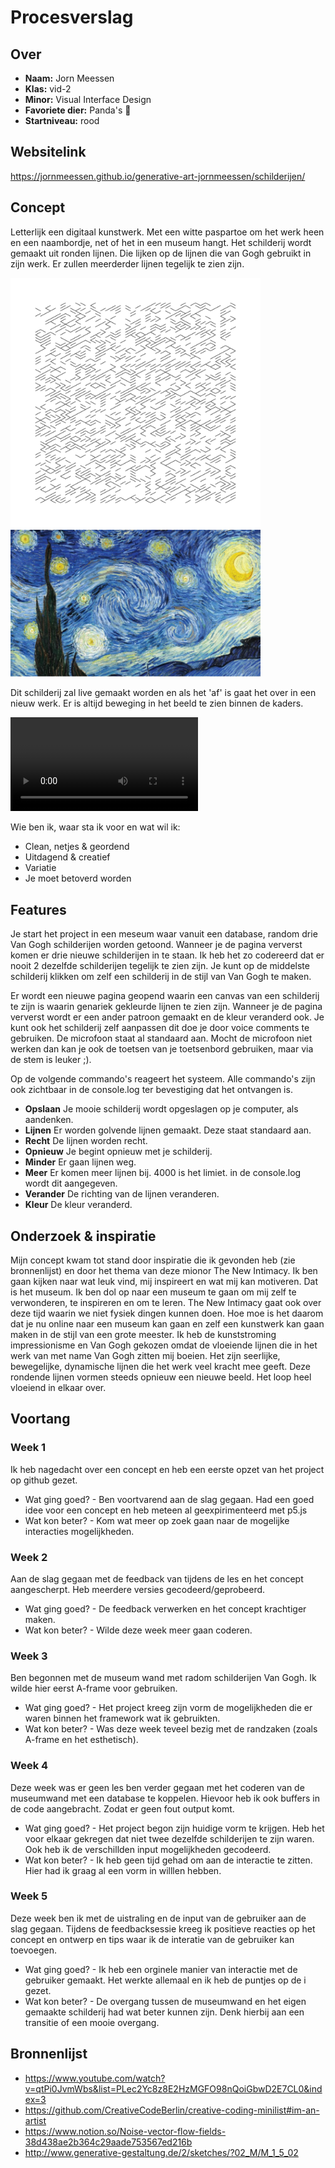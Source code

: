 <!-- Vergeet je niet de comments uit te zetten voordat je begint met typen? 💬 -->

# Procesverslag

## Over
* **Naam:** Jorn Meessen 
* **Klas:** vid-2
* **Minor:** Visual Interface Design
* **Favoriete dier:** Panda's :panda_face:
* **Startniveau:** rood

## Websitelink
https://jornmeessen.github.io/generative-art-jornmeessen/schilderijen/


## Concept

Letterlijk een digitaal kunstwerk. Met een witte paspartoe om het werk heen en een naambordje, net of het in een museum hangt.
Het schilderij wordt gemaakt uit ronden lijnen. Die lijken op de lijnen die van Gogh gebruikt in zijn werk. Er zullen meerderder lijnen tegelijk te zien zijn.

<img src="img/Ruins_2609285226.svg" width="400">
<img src="img/13f12d32-76fe-4ce8-8392-624e5091fa91_thumb840.jpg" width="400">

Dit schilderij zal live gemaakt worden en als het 'af' is gaat het over in een nieuw werk. Er is altijd beweging in het beeld te zien binnen de kaders. 

![Watch the video](https://user-images.githubusercontent.com/45321599/114853683-54752600-9de4-11eb-8ba9-53dbfdff931e.mp4)

Wie ben ik, waar sta ik voor en wat wil ik:
-	Clean, netjes & geordend 
-	Uitdagend & creatief
-	Variatie 
-	Je moet betoverd worden

## Features

Je start het project in een meseum waar vanuit een database, random drie Van Gogh schilderijen worden getoond. Wanneer je de pagina ververst komen er drie nieuwe schilderijen in te staan. Ik heb het zo codereerd dat er nooit 2 dezelfde schilderijen tegelijk te zien zijn. Je kunt op de middelste schilderij klikken om zelf een schilderij in de stijl van Van Gogh te maken. 

Er wordt een nieuwe pagina geopend waarin een canvas van een schilderij te zijn is waarin genariek gekleurde lijnen te zien zijn. Wanneer je de pagina ververst wordt er een ander patroon gemaakt en de kleur veranderd ook. Je kunt ook het schilderij zelf aanpassen dit doe je door voice comments te gebruiken. De microfoon staat al standaard aan. Mocht de microfoon niet werken dan kan je ook de toetsen van je toetsenbord gebruiken, maar via de stem is leuker ;).

Op de volgende commando's reageert het systeem. Alle commando's zijn ook zichtbaar in de console.log ter bevestiging dat het ontvangen is. 
* **Opslaan** Je mooie schilderij wordt opgeslagen op je computer, als aandenken.
* **Lijnen** Er worden golvende lijnen gemaakt. Deze staat standaard aan.
* **Recht** De lijnen worden recht.
* **Opnieuw** Je begint opnieuw met je schilderij.
* **Minder** Er gaan lijnen weg.
* **Meer** Er komen meer lijnen bij. 4000 is het limiet. in de console.log wordt dit aangegeven.
* **Verander** De richting van de lijnen veranderen.
* **Kleur** De kleur veranderd.


## Onderzoek & inspiratie
Mijn concept kwam tot stand door inspiratie die ik gevonden heb (zie bronnenlijst) en door het thema van deze mionor The New Intimacy. Ik ben gaan kijken naar wat leuk vind, mij inspireert en wat mij kan motiveren. Dat is het museum. Ik ben dol op naar een museum te gaan om mij zelf te verwonderen, te inspireren en om te leren. The New Intimacy gaat ook over deze tijd waarin we niet fysiek dingen kunnen doen. Hoe moe is het daarom dat je nu online naar een museum kan gaan en zelf een kunstwerk kan gaan maken in de stijl van een grote meester. Ik heb de kunststroming impressionisme en Van Gogh gekozen omdat de vloeiende lijnen die in het werk van met name Van Gogh zitten mij boeien. Het zijn seerlijke, bewegelijke, dynamische lijnen die het werk veel kracht mee geeft. Deze rondende lijnen vormen steeds opnieuw een nieuwe beeld. Het loop heel vloeiend in elkaar over. 

## Voortang

### Week 1
Ik heb nagedacht over een concept en heb een eerste opzet van het project op github gezet. 
* Wat ging goed? - Ben voortvarend aan de slag gegaan. Had een goed idee voor een concept en heb meteen al geexpirimenteerd met p5.js
* Wat kon beter? - Kom wat meer op zoek gaan naar de mogelijke interacties mogelijkheden.

### Week 2
Aan de slag gegaan met de feedback van tijdens de les en het concept aangescherpt. Heb meerdere versies gecodeerd/geprobeerd.
* Wat ging goed? - De feedback verwerken en het concept krachtiger maken.
* Wat kon beter? - Wilde deze week meer gaan coderen.

### Week 3
Ben begonnen met de museum wand met radom schilderijen Van Gogh. Ik wilde hier eerst A-frame voor gebruiken. 
* Wat ging goed? - Het project kreeg zijn vorm de mogelijkheden die er waren binnen het framework wat ik gebruikten. 
* Wat kon beter? - Was deze week teveel bezig met de randzaken (zoals A-frame en het esthetisch). 

### Week 4
Deze week was er geen les ben verder gegaan met het coderen van de museumwand met een database te koppelen. Hievoor heb ik ook buffers in de code aangebracht. Zodat er geen fout output komt. 
* Wat ging goed? - Het project begon zijn huidige vorm te krijgen. Heb het voor elkaar gekregen dat niet twee dezelfde schilderijen te zijn waren. Ook heb ik de verschillden input mogelijkheden gecodeerd. 
* Wat kon beter? - Ik heb geen tijd gehad om aan de interactie te zitten. Hier had ik graag al een vorm in willlen hebben.

### Week 5
Deze week ben ik met de uistraling en de input van de gebruiker aan de slag gegaan. Tijdens de feedbacksessie kreeg ik positieve reacties op het concept en ontwerp en tips waar ik de interatie van de gebruiker kan toevoegen. 
* Wat ging goed? - Ik heb een orginele manier van interactie met de gebruiker gemaakt. Het werkte allemaal en ik heb de puntjes op de i gezet.
* Wat kon beter? - De overgang tussen de museumwand en het eigen gemaakte schilderij had wat beter kunnen zijn. Denk hierbij aan een transitie of een mooie overgang.


## Bronnenlijst

* https://www.youtube.com/watch?v=qtPi0JvmWbs&list=PLec2Yc8z8E2HzMGFO98nQoiGbwD2E7CL0&index=3
* https://github.com/CreativeCodeBerlin/creative-coding-minilist#im-an-artist
* https://www.notion.so/Noise-vector-flow-fields-38d438ae2b364c29aade753567ed216b
* http://www.generative-gestaltung.de/2/sketches/?02_M/M_1_5_02	
